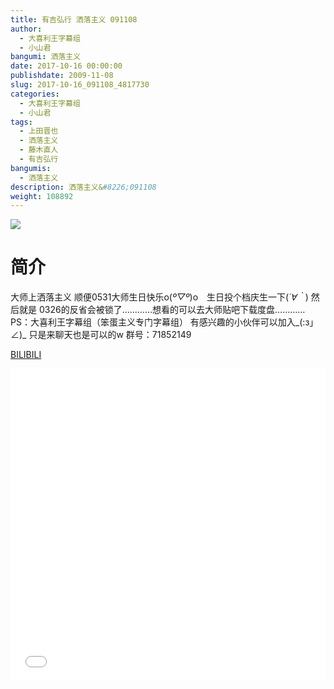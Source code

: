 ```yaml
---
title: 有吉弘行 洒落主义 091108
author: 
  - 大喜利王字幕组
  - 小山君
bangumi: 洒落主义
date: 2017-10-16 00:00:00
publishdate: 2009-11-08
slug: 2017-10-16_091108_4817730
categories: 
  - 大喜利王字幕组
  - 小山君
tags: 
  - 上田晋也
  - 洒落主义
  - 藤木直人
  - 有吉弘行
bangumis: 
  - 洒落主义
description: 洒落主义&#8226;091108
weight: 108892
---
```


![](https://i.imgur.com/uUtw12q.jpg)

# 简介  
大师上洒落主义
顺便0531大师生日快乐o(*º▽º*)o　生日投个档庆生一下(*´∀｀*)
然后就是 0326的反省会被锁了…………想看的可以去大师贴吧下载度盘…………
PS：大喜利王字幕组（笨蛋主义专门字幕组） 
有感兴趣的小伙伴可以加入_(:з」∠)_  只是来聊天也是可以的w
群号：71852149

  [BILIBILI](https://www.bilibili.com/video/av4817730/)


<div class="vcontainer">  <iframe class='video' src="//www.bilibili.com/blackboard/player.html?cid=7818104&aid=4817730" width="100%" height="500" frameborder="0" allowfullscreen="allowfullscreen"></iframe></div>

